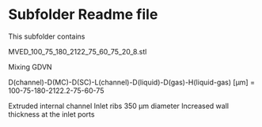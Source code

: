 # Subfolder Readme file
This subfolder contains

MVED_100_75_180_2122_75_60_75_20_8.stl

Mixing GDVN

D(channel)-D(MC)-D(SC)-L(channel)-D(liquid)-D(gas)-H(liquid-gas) [µm]
= 100-75-180-2122.2-75-60-75

Extruded internal channel
Inlet ribs 350 µm diameter
Increased wall thickness at the inlet ports

